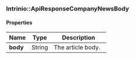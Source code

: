

[//]: # (CLASS:Intrinio::ApiResponseCompanyNewsBody)

[//]: # (KIND:object)

### Intrinio::ApiResponseCompanyNewsBody

#### Properties

[//]: # (START_DEFINITION)

Name | Type | Description
------------ | ------------- | -------------
**body** | String | The article body. &nbsp;

[//]: # (END_DEFINITION)



